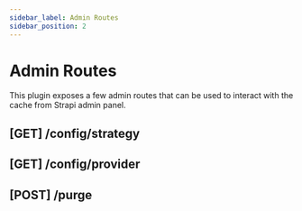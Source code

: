 ```yaml
---
sidebar_label: Admin Routes
sidebar_position: 2
---
```


# Admin Routes

This plugin exposes a few admin routes that can be used to interact with the cache from Strapi admin panel.

## [GET] /config/strategy

## [GET] /config/provider

## [POST] /purge
